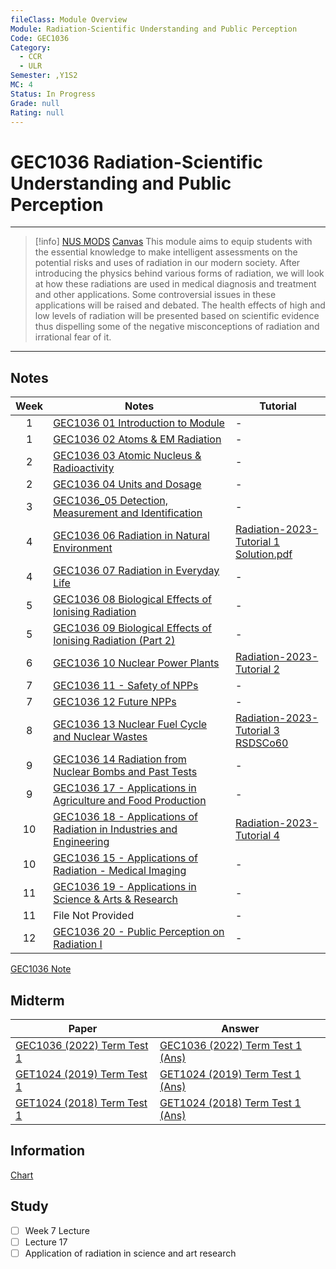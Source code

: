 ```yaml
---
fileClass: Module Overview
Module: Radiation-Scientific Understanding and Public Perception
Code: GEC1036
Category:
  - CCR
  - ULR
Semester: ,Y1S2
MC: 4
Status: In Progress
Grade: null
Rating: null
---
```

# GEC1036 Radiation-Scientific Understanding and Public Perception
---
>[!info] [NUS MODS](https://nusmods.com/modules/GEC1036/radiation-scientific-understanding-and-public-perception)  [Canvas]()
This module aims to equip students with the essential knowledge to make intelligent assessments on the potential risks and uses of radiation in our modern society. After introducing the physics behind various forms of radiation, we will look at how these radiations are used in medical diagnosis and treatment and other applications. Some controversial issues in these applications will be raised and debated. The health effects of high and low levels of radiation will be presented based on scientific evidence thus dispelling some of the negative misconceptions of radiation and irrational fear of it.

---

## Notes

| Week | Notes                                                                        | Tutorial                                                                                        |
|:----:| ---------------------------------------------------------------------------- | ----------------------------------------------------------------------------------------------- |
|  1   | [GEC1036 01 Introduction to Module](Notes/GEC1036%2001%20Introduction%20to%20Module.pdf)                                    | -                                                                                               |
|  1   | [GEC1036 02 Atoms & EM Radiation](Notes/GEC1036%2002%20Atoms%20&%20EM%20Radiation.pdf)                                    | -                                                                                               |
|  2   | [GEC1036 03 Atomic Nucleus & Radioactivity](Notes/GEC1036%2003%20Atomic%20Nucleus%20&%20Radioactivity.pdf)                            | -                                                                                               |
|  2   | [GEC1036 04 Units and Dosage](Notes/GEC1036%2004%20Units%20and%20Dosage.pdf)                                          | -                                                                                               |
|  3   | [GEC1036_05 Detection, Measurement and Identification](Notes/GEC1036_05%20Detection,%20Measurement%20and%20Identification.pdf)                 | -                                                                                               |
|  4   | [GEC1036 06 Radiation in Natural Environment](Notes/GEC1036%2006%20Radiation%20in%20Natural%20Environment.pdf)                          | [Radiation-2023-Tutorial 1](Tutorial/Radiation-2023-Tutorial%201.pdf)<br>[Solution.pdf](GET1024%202023%20-%20Tutorial%2001%20Solutions.pdf%5C) |
|  4   | [GEC1036 07 Radiation in Everyday Life](Notes/GEC1036%2007%20Radiation%20in%20Everyday%20Life.pdf)                                | -                                                                                               |
|  5   | [GEC1036 08 Biological Effects of Ionising Radiation](Notes/GEC1036%2008%20Biological%20Effects%20of%20Ionising%20Radiation.pdf)                  | -                                                                                               |
|  5   | [GEC1036 09 Biological Effects of Ionising Radiation (Part 2)](Notes/GEC1036%2009%20Biological%20Effects%20of%20Ionising%20Radiation%20(Part%202).pdf)         | -                                                                                               |
|  6   | [GEC1036 10  Nuclear Power Plants](Notes/GEC1036%2010%20%20Nuclear%20Power%20Plants.pdf)                                     | [Radiation-2023-Tutorial 2](Tutorial/Radiation-2023-Tutorial%202.pdf)                                                               |
|  7   | [GEC1036 11 - Safety of NPPs](Notes/GEC1036%2011%20-%20Safety%20of%20NPPs.pdf)                                          | -                                                                                               |
|  7   | [GEC1036 12  Future NPPs](Notes/GEC1036%2012%20%20Future%20NPPs.pdf)                                              | -                                                                                               |
|  8   | [GEC1036 13  Nuclear Fuel Cycle and Nuclear Wastes](Notes/GEC1036%2013%20%20Nuclear%20Fuel%20Cycle%20and%20Nuclear%20Wastes.pdf)                    | [Radiation-2023-Tutorial 3](Tutorial/Radiation-2023-Tutorial%203.pdf)<br>[RSDSCo60](Tutorial/RSDSCo60.pdf)                                           |
|  9   | [GEC1036 14 Radiation from Nuclear Bombs and Past Tests](Notes/GEC1036%2014%20Radiation%20from%20Nuclear%20Bombs%20and%20Past%20Tests.pdf)               | -                                                                                               |
|  9   | [GEC1036 17 - Applications in Agriculture and Food Production](Notes/GEC1036%2017%20-%20Applications%20in%20Agriculture%20and%20Food%20Production.pdf)         | -                                                                                               |
|  10  | [GEC1036 18 - Applications of Radiation in Industries and Engineering](Notes/GEC1036%2018%20-%20Applications%20of%20Radiation%20in%20Industries%20and%20Engineering.pdf) | [Radiation-2023-Tutorial 4](Tutorial/Radiation-2023-Tutorial%204.pdf)                                                               |
|  10  | [GEC1036 15 - Applications of Radiation - Medical Imaging](Notes/GEC1036%2015%20-%20Applications%20of%20Radiation%20-%20Medical%20Imaging.pdf)             | -                                                                                               |
|  11  | [GEC1036 19 - Applications in Science & Arts & Research](Notes/GEC1036%2019%20-%20Applications%20in%20Science%20&%20Arts%20&%20Research.pdf)               | -                                                                                               |
|  11  |  File Not Provided                                                                           | -                                                                                                |
|  12  | [GEC1036 20 - Public Perception on Radiation I](Notes/GEC1036%2020%20-%20Public%20Perception%20on%20Radiation%20I.pdf)                        | -                                                                                               |

[GEC1036 Note](Notes/GEC1036%20Note.md)
## Midterm

| Paper                              | Answer                                   |
| ---------------------------------- | ---------------------------------------- |
| [GEC1036 (2022) Term Test 1](Past%20Term%20Tests/GEC1036%20(2022)%20Term%20Test%201.pdf) | [GEC1036 (2022) Term Test 1 (Ans)](Past%20Term%20Tests/GEC1036%20(2022)%20Term%20Test%201%20(Ans).pdf) |
| [GET1024 (2019) Term Test 1](Past%20Term%20Tests/GET1024%20(2019)%20Term%20Test%201.pdf) | [GET1024 (2019) Term Test 1 (Ans)](Past%20Term%20Tests/GET1024%20(2019)%20Term%20Test%201%20(Ans).pdf) |
| [GET1024 (2018) Term Test 1](Past%20Term%20Tests/GET1024%20(2018)%20Term%20Test%201.pdf) | [GET1024 (2018) Term Test 1 (Ans)](Past%20Term%20Tests/GET1024%20(2018)%20Term%20Test%201%20(Ans).pdf) |


## Information

[Chart](https://www-nds.iaea.org/relnsd/vcharthtml/VChartHTML.html)


## Study

- [ ] Week 7 Lecture
- [ ] Lecture 17
- [ ] Application of radiation in science and art research

